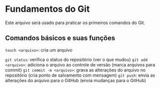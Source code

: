 # Fundamentos do Git
Este arquivo será usado para praticar os primeiros comandos do Git.

## Comandos básicos e suas funções

`touch <arquivo>`: cria um arquivo


`git status`: verifica o status do repositório (ver o que mudou)
`git add <arquivo>`: adiciona o arquivo ao controle de versão (marca arquivos para commit)
`git commit -m <arquivo>`: grava as alterações do arquivo no repositório (cria ponto de salvamento com mensagem)
`git push`: envia as alterações do arquivo para o GitHub (envia mudanças para o GitHub)